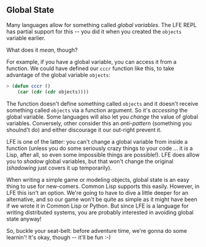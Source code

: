 ## Global State

Many languages allow for something called *global variables*. The LFE REPL has partial support for this -- you did it when you created the ``objects`` variable earlier.

What does it *mean*, though?

For example, if you have a global variable, you can access it from a function. We could have defined our ``cccr`` function like this, to take advantage of the global variable ``objects``:

```lisp
> (defun cccr ()
    (car (cdr (cdr objects))))
```

The function doesn't define something called ``objects`` and it doesn't receive something called ``objects`` via a function argument. So it's *accessing* the global variable. Some languages will also let you *change* the value of global variables. Conversely, other consider this an *anti-pattern* (something you shoulnd't do) and either discourage it our out-right prevent it.

LFE is one of the latter: you can't change a global variable from inside a function (unless you do some seriously crazy things to your code ... it *is* a Lisp, after all, so even some impossible things are possible!). LFE does allow you to *shadow* global variables, but that won't change the original (*shadowing* just covers it up temporarily).

When writing a simple game or modeling objects, global state is an easy thing to use for new-comers. Common Lisp supports this easily. However, in LFE this isn't an option. We're going to have to dive a little deeper for an alternative, and so our game won't be quite as simple as it might have been if we wrote it in Common Lisp or Python. But since LFE is a language for writing distributed systems, you are probably interested in avoiding global state anyway!

So, buckle your seat-belt: before adventure time, we're gonna do some learnin'!
It's okay, though -- it'll be fun :-)
